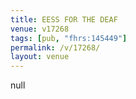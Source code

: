 ```yaml
---
title: EESS FOR THE DEAF
venue: v17268
tags: [pub, "fhrs:145449"]
permalink: /v/17268/
layout: venue
---
```

null